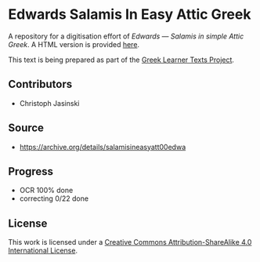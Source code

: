 # Edwards Salamis In Easy Attic Greek

A repository for a digitisation effort of _Edwards — Salamis in simple Attic Greek_. A HTML version is provided [here](https://sleeptillseven.github.io/edwards-salamis-in-easy-attic-greek/).

This text is being prepared as part of the [Greek Learner Texts Project](https://greek-learner-texts.org/).

## Contributors

* Christoph Jasinski

## Source

* https://archive.org/details/salamisineasyatt00edwa

## Progress

* OCR 100% done
* correcting 0/22 done

## License

This work is licensed under a [Creative Commons Attribution-ShareAlike 4.0 International License](http://creativecommons.org/licenses/by-sa/4.0/).
